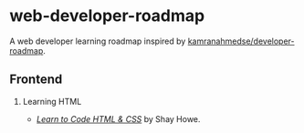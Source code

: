 # web-developer-roadmap
A web developer learning roadmap inspired by [kamranahmedse/developer-roadmap](https://github.com/kamranahmedse/developer-roadmap).

## Frontend

1. Learning HTML

    - [*Learn to Code HTML & CSS*](https://learn.shayhowe.com/) by Shay Howe.
